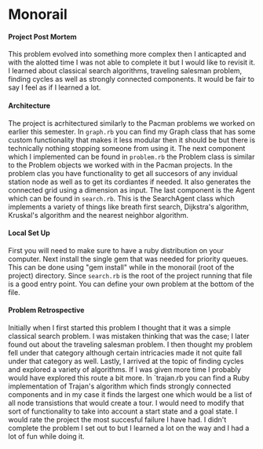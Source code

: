 # Monorail

#### Project Post Mortem

This problem evolved into something more complex then I anticapted and with the alotted time I was not able to complete it but I would like to revisit it. I learned about classical search algorithms, traveling salesman problem, finding cycles as well as strongly connected components. It would be fair to say I feel as if I learned a lot.

#### Architecture

The project is acrhitectured similarly to the Pacman problems we worked on earlier this semester. In `graph.rb` you can find my Graph class that has some custom functionality that makes it less modular then it should be but there is technically nothing stopping someone from using it. The next component which I implemented can be found in `problem.rb` the Problem class is similar to the Problem objects we worked with in the Pacman projects. In the problem clas you have functionality to get all succesors of any invidual station node as well as to get its cordiantes if needed. It also generates the connected grid using a dimension as input. The last component is the Agent which can be found in `search.rb`. This is the SearchAgent class which implements a variety of things like breath first search, Dijkstra's algorithm, Kruskal's algorithm and the nearest neighbor algorithm.

#### Local Set Up

First you will need to make sure to have a ruby distribution on your computer. Next install the single gem that was needed for priority queues. This can be done using "gem install" while in the monorail (root of the project) directory. Since `search.rb` is the root of the project running that file is a good entry point. You can define your own problem at the bottom of the file.

#### Problem Retrospective

Initially when I first started this problem I thought that it was a simple classical search problem. I was mistaken thinking that was the case; I later found out about the traveling salesman problem. I then thought my problem fell under that category although certain intricacies made it not quite fall under that category as well. Lastly, I arrived at the topic of finding cycles and explored a variety of algorithms. If I was given more time I probably would have explored this route a bit more. In `trajan.rb you can find a Ruby implementation of Trajan's algorithm which finds strongly connected components and in my case it finds the largest one which would be a list of all node transistions that would create a tour. I would need to modify that sort of functionality to take into account a start state and a goal state. I would rate the project the most succesful failure I have had. I didn't complete the problem I set out to but I learned a lot on the way and I had a lot of fun while doing it.
